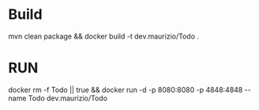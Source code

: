 # Build
mvn clean package && docker build -t dev.maurizio/Todo .

# RUN

docker rm -f Todo || true && docker run -d -p 8080:8080 -p 4848:4848 --name Todo dev.maurizio/Todo 